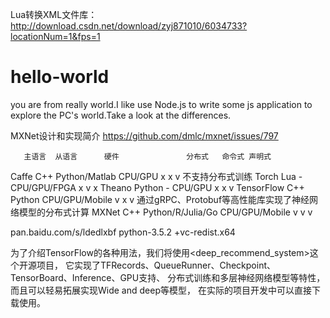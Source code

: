 Lua转换XML文件库： http://download.csdn.net/download/zyj871010/6034733?locationNum=1&fps=1 

# hello-world

you are from really world.I like use Node.js to write some js application to explore
the PC's world.Take a look at the differences.

MXNet设计和实现简介
https://github.com/dmlc/mxnet/issues/797

	   主语言	从语言	     硬件	              分布式	命令式	声明式
Caffe	C++	Python/Matlab	CPU/GPU	            x	    x	    v           不支持分布式训练
Torch	Lua	-	            CPU/GPU/FPGA	      x	    v	    x
Theano	Python	-	      CPU/GPU	            x	    x	    v
TensorFlow	C++	Python	CPU/GPU/Mobile      v	    x	    v           通过gRPC、Protobuf等高性能库实现了神经网络模型的分布式计算
MXNet	C++	Python/R/Julia/Go	CPU/GPU/Mobile	v   	v	    v

pan.baidu.com/s/ldedlxbf
python-3.5.2 +vc-redist.x64

为了介绍TensorFlow的各种用法，我们将使用<deep_recommend_system>这个开源项目，
它实现了TFRecords、QueueRunner、Checkpoint、TensorBoard、Inference、GPU支持、
分布式训练和多层神经网络模型等特性，而且可以轻易拓展实现Wide and deep等模型，
在实际的项目开发中可以直接下载使用。
